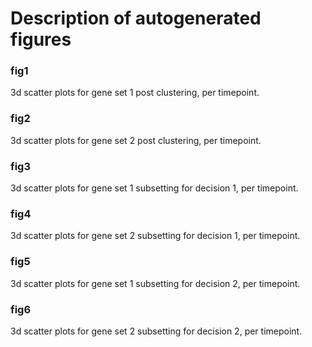 # Description of autogenerated figures

### fig1
3d scatter plots for gene set 1 post clustering, per timepoint.

### fig2
3d scatter plots for gene set 2 post clustering, per timepoint.

### fig3
3d scatter plots for gene set 1 subsetting for decision 1, per timepoint.

### fig4
3d scatter plots for gene set 2 subsetting for decision 1, per timepoint.

### fig5
3d scatter plots for gene set 1 subsetting for decision 2, per timepoint.

### fig6
3d scatter plots for gene set 2 subsetting for decision 2, per timepoint.